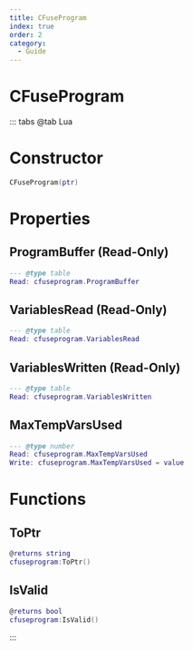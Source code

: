 ```yaml
---
title: CFuseProgram
index: true
order: 2
category:
  - Guide
---
```


# CFuseProgram

::: tabs
@tab Lua
# Constructor
```lua
CFuseProgram(ptr)
```
# Properties
## ProgramBuffer (Read-Only)
```lua
--- @type table
Read: cfuseprogram.ProgramBuffer
```
## VariablesRead (Read-Only)
```lua
--- @type table
Read: cfuseprogram.VariablesRead
```
## VariablesWritten (Read-Only)
```lua
--- @type table
Read: cfuseprogram.VariablesWritten
```
## MaxTempVarsUsed 
```lua
--- @type number
Read: cfuseprogram.MaxTempVarsUsed
Write: cfuseprogram.MaxTempVarsUsed = value
```
# Functions
## ToPtr
```lua
@returns string
cfuseprogram:ToPtr()
```
## IsValid
```lua
@returns bool
cfuseprogram:IsValid()
```

:::